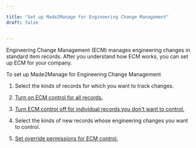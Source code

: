 ```yaml
---

title: "Set up Made2Manage for Engineering Change Management"
draft: false


---
```


Engineering Change Management (ECM) manages engineering changes in standard item records. After you understand how ECM works, you can set up ECM for your company.

To set up Made2Manage for Engineering Change Management

1.  Select the kinds of records for which you want to track changes.

2.  [Turn on ECM control for all records.](turn-global-change-control-on-or-off.md)

3.  [Turn ECM control off for individual records you don't want to control.](set-change-control-of-existing-records.md)

4.  Select the kinds of new records whose engineering changes you want to control.

5.  [Set override permissions for ECM control.](set-override-permissions-for-change-control.md)
